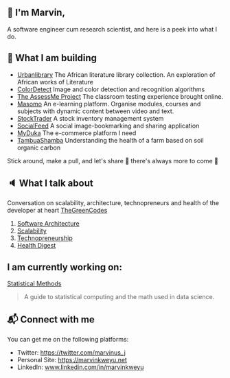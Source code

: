  ## :wave: I'm Marvin,

 A software engineer cum research scientist, and here is a peek into what I do.

## :construction_worker: What I am building

 - [Urbanlibrary](https://urbanlibrary.marvinkweyu.net)
 The African literature library collection. An exploration of African works of Literature
 - [ColorDetect](https://colordetect.readthedocs.io/en/latest/colordetect.html)
 Image and color detection and recognition algorithms
 - [The AssessMe Project](https://github.com/MarvinKweyu/AssessMe)
 The classroom testing experience brought online.
 - [Masomo](https://github.com/MarvinKweyu/masomo)
An e-learning platform. Organise modules, courses and subjects with dynamic content between video and text.
 - [StockTrader](https://github.com/MarvinKweyu/stock-trader)
 A stock inventory management system
 - [SocialFeed](https://github.com/MarvinKweyu/social-feed)
 A social image-bookmarking and sharing application 
 - [MyDuka](https://github.com/MarvinKweyu/myduka)
 The e-commerce platform I need
 - [TambuaShamba](https://github.com/MarvinKweyu/tambua-shamba/)
 Understanding the health of a farm based on soil organic carbon
 
 Stick around, make a pull, and let's share :rocket: there's always more to come :construction_worker:
 
 
 ## :speaker: What I talk about
 
 Conversation on scalability, architecture, technopreneurs and health of the developer at heart
 [TheGreenCodes](https://thegreencodes.com/)
 
1. [Software Architecture](https://thegreencodes.com/series/architectural-patterns)
2. [Scalability](https://thegreencodes.com/going-enterprise-and-its-aftermath)
3. [Technopreneurship](https://thegreencodes.com/series/the-entrepreneur)
4. [Health Digest](https://thegreencodes.com/series/health-digest)

## I am currently working on:
[Statistical Methods](https://marvin-kweyu.gitbook.io/statistical-methods)
> A guide to statistical computing and the math used in data science.

 ## :mailbox_with_mail: Connect with me
 
 You can get me on the following platforms:
 
 - Twitter: https://twitter.com/marvinus_j
 - Personal Site: https://marvinkweyu.net
 - LinkedIn: www.linkedin.com/in/marvinkweyu
 
